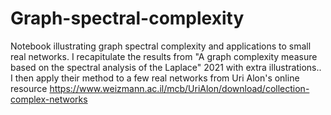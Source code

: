 # Graph-spectral-complexity
Notebook illustrating graph spectral complexity and applications to small real networks. 
I recapitulate the results from "A graph complexity measure based on the spectral analysis of the Laplace" 2021 with extra illustrations.. I then apply their method to a few real networks from Uri Alon's online resource https://www.weizmann.ac.il/mcb/UriAlon/download/collection-complex-networks
